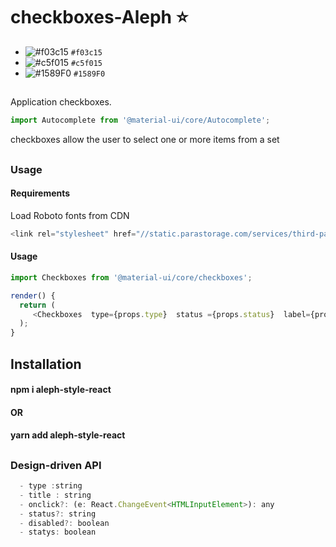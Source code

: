 # checkboxes-Aleph :star:
- ![#f03c15](https://placehold.it/15/f03c15/000000?text=+) `#f03c15`
- ![#c5f015](https://placehold.it/15/c5f015/000000?text=+) `#c5f015`
- ![#1589F0](https://placehold.it/15/1589F0/000000?text=+) `#1589F0`


##
Application checkboxes.

```js
import Autocomplete from '@material-ui/core/Autocomplete';

```

<!-- Brief summary of what the component is, and what it's for. -->
checkboxes allow the user to select one or more items from a set
<!-- STORY -->
## 

### Usage 

#### Requirements
Load Roboto fonts from CDN

```js
<link rel="stylesheet" href="//static.parastorage.com/services/third-party/fonts/Helvetica/Roboto.css">
```
#### Usage
```js
import Checkboxes from '@material-ui/core/checkboxes';

render() {
  return (
     <Checkboxes  type={props.type}  status ={props.status}  label={props.label} onclick={props.onclick} />
  );
}
```


## Installation


#### npm i aleph-style-react
#### OR
#### yarn add aleph-style-react

## 


### Design-driven API



```js
  - type :string 
  - title : string
  - onclick?: (e: React.ChangeEvent<HTMLInputElement>): any
  - status?: string
  - disabled?: boolean
  - statys: boolean
```


